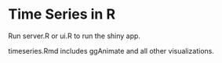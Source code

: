 # Time Series in R

Run server.R or ui.R to run the shiny app.

timeseries.Rmd includes ggAnimate and all other visualizations.
